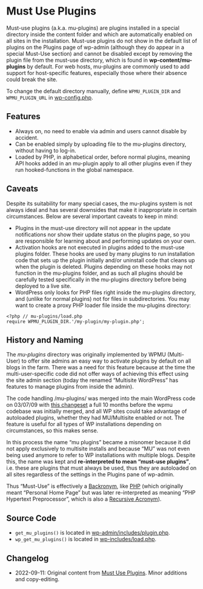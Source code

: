 # Must Use Plugins

Must-use plugins (a.k.a. mu-plugins) are plugins installed in a special directory inside the content folder and which are automatically enabled on all sites in the installation. Must-use plugins do not show in the default list of plugins on the Plugins page of wp-admin (although they do appear in a special Must-Use section) and cannot be disabled except by removing the plugin file from the must-use directory, which is found in **wp-content/mu-plugins** by default. For web hosts, mu-plugins are commonly used to add support for host-specific features, especially those where their absence could break the site.

To change the default directory manually, define `WPMU_PLUGIN_DIR` and `WPMU_PLUGIN_URL` in [wp-config.php](https://wordpress.org/documentation/article/editing-wp-config-php/).

## Features
* Always on, no need to enable via admin and users cannot disable by accident.
* Can be enabled simply by uploading file to the mu-plugins directory, without having to log-in.
* Loaded by PHP, in alphabetical order, before normal plugins, meaning API hooks added in an mu-plugin apply to all other plugins even if they run hooked-functions in the global namespace.

## Caveats
Despite its suitability for many special cases, the mu-plugins system is not always ideal and has several downsides that make it inappropriate in certain circumstances. Below are several important caveats to keep in mind:

* Plugins in the must-use directory will not appear in the update notifications nor show their update status on the plugins page, so you are responsible for learning about and performing updates on your own.
* Activation hooks are not executed in plugins added to the must-use plugins folder. These hooks are used by many plugins to run installation code that sets up the plugin initially and/or uninstall code that cleans up when the plugin is deleted. Plugins depending on these hooks may not function in the mu-plugins folder, and as such all plugins should be carefully tested specifically in the mu-plugins directory before being deployed to a live site.
* WordPress only looks for PHP files right inside the mu-plugins directory, and (unlike for normal plugins) not for files in subdirectories. You may want to create a proxy PHP loader file inside the mu-plugins directory:

```
<?php // mu-plugins/load.php
require WPMU_PLUGIN_DIR.'/my-plugin/my-plugin.php';
```

## History and Naming

The _mu-plugins_ directory was originally implemented by WPMU (Multi-User) to offer site admins an easy way to activate plugins by default on all blogs in the farm. There was a need for this feature because at the time the multi-user-specific code did not offer ways of achieving this effect using the site admin section (today the renamed “Multisite WordPress” has features to manage plugins from inside the admin).

The code handling /mu-plugins/ was merged into the main WordPress code on 03/07/09 with [this changeset](https://core.trac.wordpress.org/changeset/10737) a full 10 months before the wpmu codebase was initially merged, and all WP sites could take advantage of autoloaded plugins, whether they had MU/Multisite enabled or not. The feature is useful for all types of WP installations depending on circumstances, so this makes sense.

In this process the name “mu plugins” became a misnomer because it did not apply exclusively to multisite installs and because “MU” was not even being used anymore to refer to WP installations with multiple blogs. Despite this, the name was kept and **re-interpreted to mean “must-use plugins”**, i.e. these are plugins that must always be used, thus they are autoloaded on all sites regardless of the settings in the Plugins pane of wp-admin.

Thus “Must-Use” is effectively a [Backronym](https://en.wikipedia.org/wiki/Backronym), like [PHP](https://wordpress.org/documentation/article/wordpress-glossary/#PHP) (which originally meant “Personal Home Page” but was later re-interpreted as meaning “PHP Hypertext Preprocessor”, which is also a [Recursive Acronym](https://en.wikipedia.org/wiki/Recursive_acronym)).

## Source Code
* `get_mu_plugins()` is located in [wp-admin/includes/plugin.php](https://core.trac.wordpress.org/browser/tags/4.5.3/src/wp-admin/includes/plugin.php#L0).
* `wp_get_mu_plugins()` is located in [wp-includes/load.php](https://core.trac.wordpress.org/browser/tags/4.5.3/src/wp-includes/load.php#L0).

## Changelog

- 2022-09-11: Original content from [Must Use Plugins](https://wordpress.org/documentation/article/must-use-plugins/). Minor additions and copy-editing.
